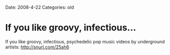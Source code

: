 Date: 2008-4-22
Categories: old

# If you like groovy, infectious...

If you like groovy, infectious, psychedelic pop music videos by underground artists: http://snurl.com/25ah6
